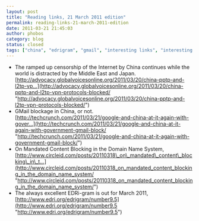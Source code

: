 ```yaml
---
layout: post
title: "Reading links, 21 March 2011 edition"
permalink: reading-links-21-march-2011-edition
date: 2011-03-21 21:45:03
author: phobos
category: blog
status: closed
tags: ["china", "edrigram", "gmail", "interesting links", "interesting reading", "internet censorship", "mandated content blocking", "reading links", "vpns"]
---
```


-   The ramped up censorship of the Internet by China continues while the world is distracted by the Middle East and Japan. [http://advocacy.globalvoicesonline.org/2011/03/20/china-pptp-and-l2tp-vp...](http://advocacy.globalvoicesonline.org/2011/03/20/china-pptp-and-l2tp-vpn-protocols-blocked/ "http://advocacy.globalvoicesonline.org/2011/03/20/china-pptp-and-l2tp-vpn-protocols-blocked/")
-   GMail blockage in China, or not. [http://techcrunch.com/2011/03/21/google-and-china-at-it-again-with-gover...](http://techcrunch.com/2011/03/21/google-and-china-at-it-again-with-government-gmail-block/ "http://techcrunch.com/2011/03/21/google-and-china-at-it-again-with-government-gmail-block/")
-   On Mandated Content Blocking in the Domain Name System, [http://www.circleid.com/posts/20110318\_on\_mandated\_content\_blocking\_in\_t...](http://www.circleid.com/posts/20110318_on_mandated_content_blocking_in_the_domain_name_system/ "http://www.circleid.com/posts/20110318_on_mandated_content_blocking_in_the_domain_name_system/")
-   The always excellent EDRi-gram is out for March 2011, [http://www.edri.org/edrigram/number9.5](http://www.edri.org/edrigram/number9.5 "http://www.edri.org/edrigram/number9.5")

